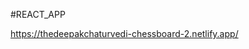 #REACT_APP

<a href="https://thedeepakchaturvedi-chessboard-2.netlify.app/">https://thedeepakchaturvedi-chessboard-2.netlify.app/</a>
